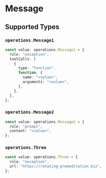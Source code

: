 # Message


## Supported Types

### `operations.Message1`

```typescript
const value: operations.Message1 = {
  role: "exception",
  toolCalls: [
    {
      type: "function",
      function: {
        name: "<value>",
        arguments: "<value>",
      },
    },
  ],
};
```

### `operations.Message2`

```typescript
const value: operations.Message2 = {
  role: "prompt",
  content: "<value>",
};
```

### `operations.Three`

```typescript
const value: operations.Three = {
  role: "exception",
  url: "https://rotating-premeditation.biz",
};
```


